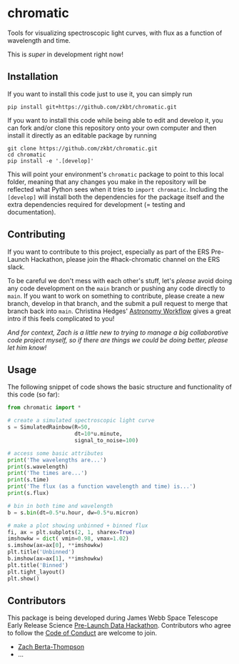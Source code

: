 # chromatic
Tools for visualizing spectroscopic light curves, with flux as a function of wavelength and time.

This is *super* in development right now!

## Installation
If you want to install this code just to use it, you can simply run
```
pip install git+https://github.com/zkbt/chromatic.git
```

If you want to install this code while being able to edit and develop it, you can fork and/or clone this repository onto your own computer and then install it directly as an editable package by running
```
git clone https://github.com/zkbt/chromatic.git
cd chromatic
pip install -e '.[develop]'
```
This will point your environment's `chromatic` package to point to this local folder, meaning that any changes you make in the repository will be reflected what Python sees when it tries to `import chromatic`. Including the `[develop]` will install both the dependencies for the package itself and the extra dependencies required for development (= testing and documentation).

## Contributing

If you want to contribute to this project, especially as part of the ERS Pre-Launch Hackathon, please join the #hack-chromatic channel on the ERS slack.

To be careful we don't mess with each other's stuff, let's *please* avoid doing any code development on the `main` branch or pushing any code directly to `main`. If you want to work on something to contribute, please create a new branch, develop in that branch, and the submit a pull request to merge that branch back into `main`. Christina Hedges' [Astronomy Workflow](https://christinahedges.github.io/astronomy_workflow/notebooks/1.0-basics/git-basics.html) gives a great intro if this feels complicated to you!

*And for context, Zach is a little new to trying to manage a big collaborative code project myself, so if there are things we could be doing better, please let him know!*

## Usage

The following snippet of code shows the basic structure and functionality of this code (so far):
```python
from chromatic import *

# create a simulated spectroscopic light curve
s = SimulatedRainbow(R=50,
                     dt=10*u.minute,
                     signal_to_noise=100)

# access some basic attributes
print('The wavelengths are...')
print(s.wavelength)
print('The times are...')
print(s.time)
print('The flux (as a function wavelength and time) is...')
print(s.flux)

# bin in both time and wavelength
b = s.bin(dt=0.5*u.hour, dw=0.5*u.micron)

# make a plot showing unbinned + binned flux
fi, ax = plt.subplots(2, 1, sharex=True)
imshowkw = dict( vmin=0.98, vmax=1.02)
s.imshow(ax=ax[0], **imshowkw)
plt.title('Unbinned')
b.imshow(ax=ax[1], **imshowkw)
plt.title('Binned')
plt.tight_layout()
plt.show()
```

## Contributors

This package is being developed during James Webb Space Telescope Early Release Science [Pre-Launch Data Hackathon](https://ers-transit.github.io/pre-launch-hackathon.html). Contributors who agree to follow the [Code of Conduct](https://ers-transit.github.io/code-of-conduct.html#ers-transit) are welcome to join.

- [Zach Berta-Thompson](https://github.com/zkbt)
- ...
